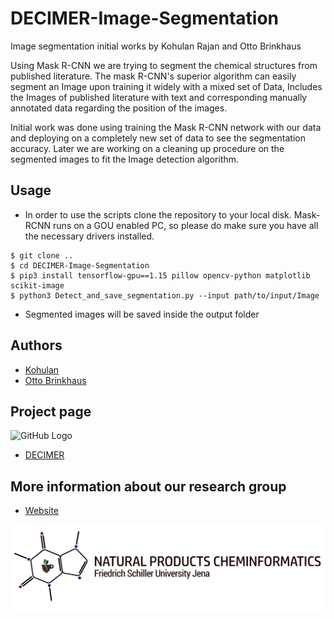 # DECIMER-Image-Segmentation
Image segmentation initial works by Kohulan Rajan and Otto Brinkhaus

Using Mask R-CNN we are trying to segment the chemical structures from published literature. The mask R-CNN's superior algorithm can easily segment an Image upon training it widely with a mixed set of Data, Includes the Images of published literature with text and corresponding manually annotated data regarding the position of the images.

Initial work was done using training the Mask R-CNN network with our data and deploying on a completely new set of data to see the segmentation accuracy. Later we are working on a cleaning up procedure on the segmented images to fit the Image detection algorithm.

## Usage

-  In order to use the scripts clone the repository to your local disk. Mask-RCNN runs on a GOU enabled PC, so please do make sure you have all the necessary drivers installed.

```
$ git clone ..
$ cd DECIMER-Image-Segmentation
$ pip3 install tensorflow-gpu==1.15 pillow opencv-python matplotlib scikit-image
$ python3 Detect_and_save_segmentation.py --input path/to/input/Image
```
- Segmented images will be saved inside the output folder

## Authors 
- [Kohulan](github.com/Kohulan)
- [Otto Brinkhaus](github.com/OBrink)

## Project page

![GitHub Logo](https://github.com/Kohulan/DECIMER-Image-to-SMILES/blob/master/assets/DECIMER_logo.png?raw=true)

- [DECIMER](https://kohulan.github.io/Decimer-Official-Site/)

## More information about our research group
- [Website](https://cheminf.uni-jena.de)

![GitHub Logo](https://github.com/Kohulan/DECIMER-Image-to-SMILES/blob/master/assets/CheminfGit.png?raw=true)
